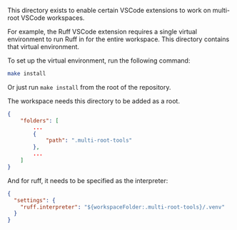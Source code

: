 This directory exists to enable certain VSCode extensions to work on multi-root VSCode workspaces.

For example, the Ruff VSCode extension requires a single virtual environment to run Ruff in for the
entire workspace. This directory contains that virtual environment.

To set up the virtual environment, run the following command:

```bash
make install
```

Or just run `make install` from the root of the repository.

The workspace needs this directory to be added as a root.

```json
{
    "folders": [
        ...
        {
            "path": ".multi-root-tools"
        },
        ...
    ]
}
```

And for ruff, it needs to be specified as the interpreter:

```json
{
  "settings": {
    "ruff.interpreter": "${workspaceFolder:.multi-root-tools}/.venv"
  }
}
```
